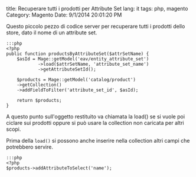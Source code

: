 title: Recuperare tutti i prodotti per Attribute Set
lang: it
tags: php, magento
Category: Magento
Date: 9/1/2014 20:01:20 PM 


Questo piccolo pezzo di codice server per recuperare tutti i prodotti dello store, dato il nome di un attribute set.

	:::php
	<?php
	public function productsByAttributeSet($attrSetName) {
	    $asId = Mage::getModel('eav/entity_attribute_set')
	            ->load($attrSetName, 'attribute_set_name')
	            ->getAttributeSetId();
	
	    $products = Mage::getModel('catalog/product')
		->getCollection()	
		->addFieldToFilter('attribute_set_id', $asId);
	
	    return $products;
	}

A questo punto sull'oggetto restituito va chiamata la load() se si vuole poi ciclare sui prodotti oppure si può usare la collection non caricata per altri scopi.

Prima della `load()` si possono anche inserire nella collection altri campi che potrebbero servire.

	:::php
	<?php
    $products->addAttributeToSelect('name');